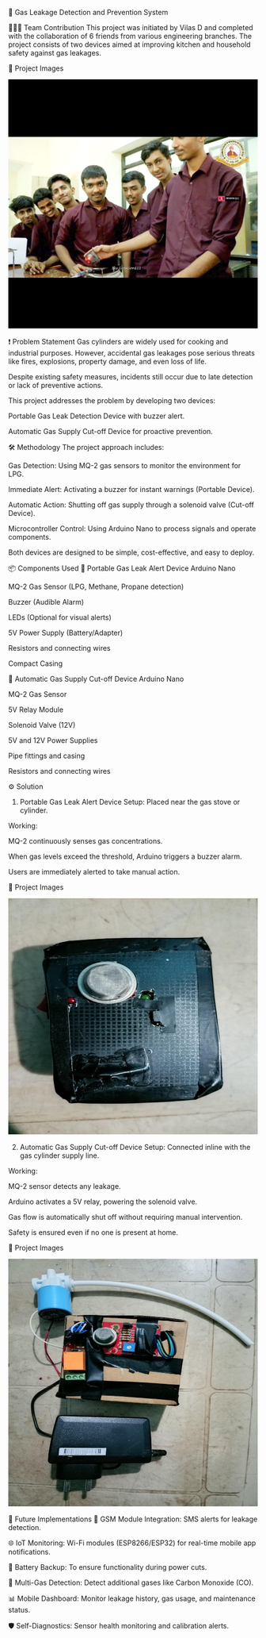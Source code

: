🚨 Gas Leakage Detection and Prevention System

🧑‍🤝‍🧑 Team Contribution
This project was initiated by Vilas D and completed with the collaboration of 6 friends from various engineering branches.
The project consists of two devices aimed at improving kitchen and household safety against gas leakages.

📸 Project Images

![image alt](https://github.com/Vilasbd/Gas-leakage-detection-project-/blob/020af5dbe7271a4b4d05353a94e742341e0a2762/Picture3.jpg)

❗ Problem Statement
Gas cylinders are widely used for cooking and industrial purposes.
However, accidental gas leakages pose serious threats like fires, explosions, property damage, and even loss of life.

Despite existing safety measures, incidents still occur due to late detection or lack of preventive actions.

This project addresses the problem by developing two devices:

Portable Gas Leak Detection Device with buzzer alert.

Automatic Gas Supply Cut-off Device for proactive prevention.

🛠️ Methodology
The project approach includes:

Gas Detection: Using MQ-2 gas sensors to monitor the environment for LPG.

Immediate Alert: Activating a buzzer for instant warnings (Portable Device).

Automatic Action: Shutting off gas supply through a solenoid valve (Cut-off Device).

Microcontroller Control: Using Arduino Nano to process signals and operate components.

Both devices are designed to be simple, cost-effective, and easy to deploy.

📦 Components Used
🔹 Portable Gas Leak Alert Device
Arduino Nano

MQ-2 Gas Sensor (LPG, Methane, Propane detection)

Buzzer (Audible Alarm)

LEDs (Optional for visual alerts)

5V Power Supply (Battery/Adapter)

Resistors and connecting wires

Compact Casing

🔹 Automatic Gas Supply Cut-off Device
Arduino Nano

MQ-2 Gas Sensor

5V Relay Module

Solenoid Valve (12V)

5V and 12V Power Supplies

Pipe fittings and casing

Resistors and connecting wires

⚙️ Solution
1. Portable Gas Leak Alert Device
Setup: Placed near the gas stove or cylinder.

Working:

MQ-2 continuously senses gas concentrations.

When gas levels exceed the threshold, Arduino triggers a buzzer alarm.

Users are immediately alerted to take manual action.

📸 Project Images

![image alt](https://github.com/Vilasbd/Gas-leakage-detection-project-/blob/a3fe398d6dc00bff25c3b5c2e019f066d88c9fef/Picture1.jpg)

2. Automatic Gas Supply Cut-off Device
Setup: Connected inline with the gas cylinder supply line.

Working:

MQ-2 sensor detects any leakage.

Arduino activates a 5V relay, powering the solenoid valve.

Gas flow is automatically shut off without requiring manual intervention.

Safety is ensured even if no one is present at home.

📸 Project Images

![image alt](https://github.com/Vilasbd/Gas-leakage-detection-project-/blob/5e89e78153fd0402fa26ec980688686541d1fd49/Picture2.jpg)

🚀 Future Implementations
📱 GSM Module Integration: SMS alerts for leakage detection.

🌐 IoT Monitoring: Wi-Fi modules (ESP8266/ESP32) for real-time mobile app notifications.

🔋 Battery Backup: To ensure functionality during power cuts.

🧪 Multi-Gas Detection: Detect additional gases like Carbon Monoxide (CO).

📊 Mobile Dashboard: Monitor leakage history, gas usage, and maintenance status.

🛡️ Self-Diagnostics: Sensor health monitoring and calibration alerts.

